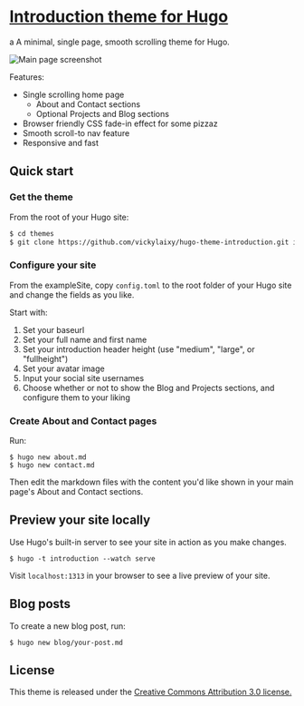 # <a href="https://github.com/vickylaixy/hugo-theme-introduction" target="_blank">Introduction theme for Hugo</a>
a
A minimal, single page, smooth scrolling theme for Hugo.

![Main page screenshot](https://github.com/vickylaixy/hugo-theme-introduction/blob/master/images/screenshot.png)

Features:
- Single scrolling home page
    - About and Contact sections
    - Optional Projects and Blog sections
- Browser friendly CSS fade-in effect for some pizzaz
- Smooth scroll-to nav feature
- Responsive and fast

## Quick start

### Get the theme

From the root of your Hugo site:
```sh
$ cd themes
$ git clone https://github.com/vickylaixy/hugo-theme-introduction.git introduction
```

### Configure your site

From the exampleSite, copy `config.toml` to the root folder of your Hugo site and change the fields as you like.

Start with:

1. Set your baseurl
2. Set your full name and first name
3. Set your introduction header height (use "medium", "large", or "fullheight")
4. Set your avatar image
5. Input your social site usernames
6. Choose whether or not to show the Blog and Projects sections, and configure them to your liking

### Create About and Contact pages

Run:
```
$ hugo new about.md 
$ hugo new contact.md
```
Then edit the markdown files with the content you'd like shown in your main page's About and Contact sections.

## Preview your site locally

Use Hugo's built-in server to see your site in action as you make changes.

```
$ hugo -t introduction --watch serve
```

Visit `localhost:1313` in your browser to see a live preview of your site.

## Blog posts

To create a new blog post, run:
```
$ hugo new blog/your-post.md
```

## License
This theme is released under the [Creative Commons Attribution 3.0 license.](https://github.com/vickylaixy/hugo-theme-introduction/blob/master/LICENSE.md)
